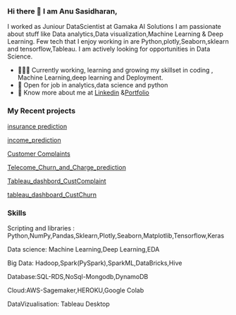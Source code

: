 ### Hi there 👋 I am Anu Sasidharan,
I worked as  Juniour DataScientist at Gamaka AI Solutions
I am passionate about stuff like Data analytics,Data visualization,Machine Learning & Deep Learning. 
Few tech that I enjoy working in are Python,plotly,Seaborn,sklearn and tensorflow,Tableau. I am actively looking for opportunities in Data Science.

- 👨🏽‍💻 Currently working, learning and growing my skillset in coding , Machine Learning,deep learning and Deployment.
- 🤝 Open for job in  analytics,data science and python
- 👨 Know more about me at [Linkedin](https://www.linkedin.com/in/anusdharan/) &[Portfolio](https://anusdharanportfolio.dorik.io/)

### My Recent projects 

[insurance prediction](https://github.com/anusdharan/my_insurancemodel_deployment)

[income_prediction](https://github.com/anusdharan/income_prediction)

[Customer Complaints](https://github.com/anusdharan/Telecom_CustomerComplaints_with-deployment.git)

[Telecome_Churn_and_Charge_prediction](https://github.com/anusdharan/Telecome_Churn_and_Charge_prediction.git)

[Tableau_dashbord_CustComplaint](https://github.com/anusdharan/Tableau_dashbord_CustComplaint.git)

[tableau_dashboard_CustChurn](https://github.com/anusdharan/tableau_dashboard_CustChurn.git)

### Skills
Scripting and libraries : Python,NumPy,Pandas,Sklearn,Plotly,Seaborn,Matplotlib,Tensorflow,Keras

Data science: Machine Learning,Deep Learning,EDA

Big Data: Hadoop,Spark(PySpark),SparkML,DataBricks,Hive

Database:SQL-RDS,NoSql-Mongodb,DynamoDB

Cloud:AWS-Sagemaker,HEROKU,Google Colab

DataVizualisation: Tableau Desktop
